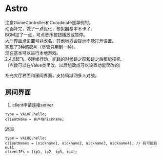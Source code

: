 # Astro 
注意GameController和Coordinate是单例的。  
动画补完，做了一点优化，模拟器基本不卡了。  
BGM加了一点，可点音乐按钮播放或暂停。  
大厅界面点设置可以改名，其他地方会提示不能打开设置。  
实现了3种憨憨AI（尽管只用到一种）。  
现在基本可以进行本地游戏。  
2,4,6起飞，6连续行动，能跳的时候跳之前和跳之后都能撞机。  
（点数可以在Value类里改，以后想改成可以设置功能里改的）  

补充大厅界面和房间界面，支持局域网多人对战。  



## 房间界面

1. client申请连接server

```
type = VALUE.hello;
clientName = 客户端nickname;
```

返回

```
type = VALUE.hello;
clientNames = [nickname1, nickname2, nickname3, nickname4]; // 有可能有null
clientIPs = [ip1, ip2, ip3, ip4];

```

